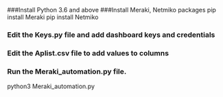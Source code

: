 ###Install Python 3.6 and above
###Install Meraki, Netmiko packages
pip install Meraki
pip install Netmiko

### Edit the Keys.py file and add dashboard keys and credentials

### Edit the Aplist.csv file to add values to columns

### Run the Meraki_automation.py file.
python3 Meraki_automation.py
